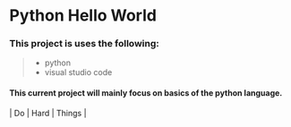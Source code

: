 # Python Hello World
### This project is uses the following:
> - python
> - visual studio code

#### This current project will mainly focus on basics of the python language. 

| Do | Hard | Things |
